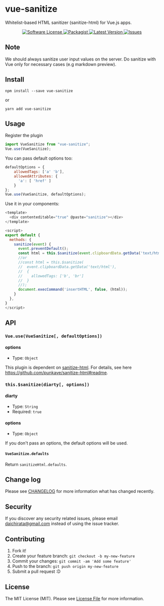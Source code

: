 # vue-sanitize

Whitelist-based HTML sanitizer (sanitize-html) for Vue.js apps.

<p align="center">
  <a href="LICENSE">
    <img src="https://img.shields.io/badge/license-MIT-brightgreen.svg?style=flat-square" alt="Software License" />
  </a>
  <a href="https://npmjs.org/package/vue-sanitize">
    <img src="https://img.shields.io/npm/v/vue-sanitize.svg?style=flat-square" alt="Packagist" />
  </a>
  <a href="https://github.com/daichirata/vue-sanitize/releases">
    <img src="https://img.shields.io/github/release/daichirata/vue-sanitize.svg?style=flat-square" alt="Latest Version" />
  </a>

  <a href="https://github.com/daichirata/vue-sanitize/issues">
    <img src="https://img.shields.io/github/issues/daichirata/vue-sanitize.svg?style=flat-square" alt="Issues" />
  </a>
</p>

## Note

We should always sanitize user input values on the server. Do sanitize with Vue only for necessary cases (e.g markdown preview).

## Install

```
npm install --save vue-sanitize
```

or

```
yarn add vue-sanitize
```

## Usage

Register the plugin

``` js
import VueSanitize from "vue-sanitize";
Vue.use(VueSanitize);
```

You can pass default options too:

``` js
defaultOptions = {
    allowedTags: ['a' 'b'],
    allowedAttributes: {
      'a': [ 'href' ]
    }
};
Vue.use(VueSanitize, defaultOptions);
```

Use it in your components:

``` js
<template>
  <div contenteditable="true" @paste="sanitize"></div>
</template>

<script>
export default {
  methods: {
    sanitize(event) {
      event.preventDefault();
      const html = this.$sanitize(event.clipboardData.getData('text/html'));
      //or
      //const html = this.$sanitize(
      //  event.clipboardData.getData('text/html'),
      //  {
      //    allowedTags: ['b', 'br']
      //  }
      //);
      document.execCommand('insertHTML', false, (html));
    }
  },
}
</script>
```

## API

### `Vue.use(VueSanitize[, defaultOptions])`

#### options

* Type: `Object`

This plugin is dependent on [sanitize-html](https://github.com/punkave/sanitize-html). For details, see here https://github.com/punkave/sanitize-html#readme.

### `this.$sanitize(diarty[, options])`

#### diarty

* Type: `String`
* Required: `true`

#### options

* Type: `Object`

If you don't pass an options, the default options will be used.

#### `VueSanitize.defaults`

Return `sanitizeHtml.defaults`.

## Change log

Please see [CHANGELOG](CHANGELOG.md) for more information what has changed recently.

## Security

If you discover any security related issues, please email daichirata@gmail.com instead of using the issue tracker.

## Contributing

1. Fork it!
2. Create your feature branch: `git checkout -b my-new-feature`
3. Commit your changes: `git commit -am 'Add some feature'`
4. Push to the branch: `git push origin my-new-feature`
5. Submit a pull request :D

## License

The MIT License (MIT). Please see [License File](LICENSE.md) for more information.
